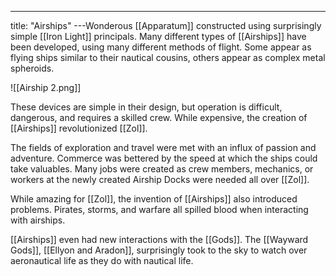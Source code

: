 ---
title: "Airships"
---Wonderous [[Apparatum]] constructed using surprisingly simple [[Iron Light]] principals. Many different types of [[Airships]] have been developed, using many different methods of flight. Some appear as flying ships similar to their nautical cousins, others appear as complex metal spheroids.

![[Airship 2.png]]

These devices are simple in their design, but operation is difficult, dangerous, and requires a skilled crew. While expensive, the creation of [[Airships]] revolutionized [[Zol]].

The fields of exploration and travel were met with an influx of passion and adventure. Commerce was bettered by the speed at which the ships could take valuables. Many jobs were created as crew members, mechanics, or workers at the newly created Airship Docks were needed all over [[Zol]].

While amazing for [[Zol]], the invention of [[Airships]] also introduced problems. Pirates, storms, and warfare all spilled blood when interacting with airships.

[[Airships]] even had new interactions with the [[Gods]]. The [[Wayward Gods]], [[Ellyon and Aradon]], surprisingly took to the sky to watch over aeronautical life as they do with nautical life.